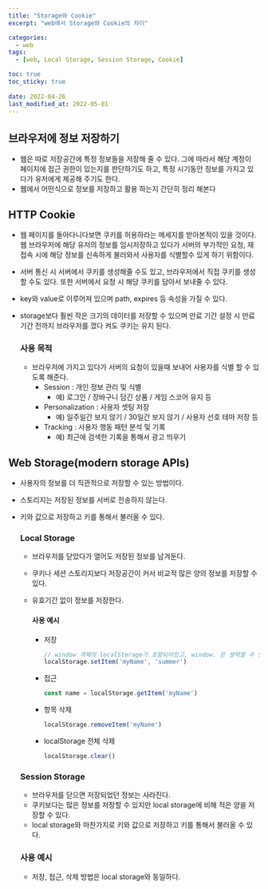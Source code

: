 ```yaml
---
title: "Storage와 Cookie"
excerpt: "web에서 Storage와 Cookie의 차이"

categories:
  - web
tags:
  - [web, Local Storage, Session Storage, Cookie]

toc: true
toc_sticky: true
 
date: 2022-04-26
last_modified_at: 2022-05-01
---
```


## 브라우저에 정보 저장하기 
- 웹은 따로 저장공간에 특정 정보들을 저장해 줄 수 있다. 그에 따라서 해당 계정이 페이지에 접근 권한이 있는지를 판단하기도 하고, 특정 시기동안 정보를 가지고 있다가 유저에게 제공해 주기도 한다.
- 웹에서 어떤식으로 정보를 저장하고 활용 하는지 간단히 정리 해본다

## HTTP Cookie
- 웹 페이지를 돌아다니다보면 쿠키를 허용하라는 메세지를 받아본적이 있을 것이다.
  웹 브라우저에 해당 유저의 정보를 임시저장하고 있다가 서버의 부가적인 요청, 재접속 시에 해당 정보를 신속하게 불러와서 사용자를 식별할수 있게 하기 위함이다.
- 서버 통신 시 서버에서 쿠키를 생성해줄 수도 있고, 브라우저에서 직접 쿠키를 생성할 수도 있다. 또한 서버에서 요청 시 해당 쿠키를 담아서 보내줄 수 있다.
- key와 value로 이루어져 있으며 path, expires 등 속성을 가질 수 있다.
- storage보다 훨씬 작은 크기의 데이터를 저장할 수 있으며 만료 기간 설정 시 만료 기간 전까지 브라우저를 껐다 켜도 쿠키는 유지 된다.

  ### 사용 목적
  - 브라우저에 가지고 있다가 서버의 요청이 있을때 보내어 사용자를 식별 할 수 있도록 해준다.
    - Session : 개인 정보 관리 및 식별
      - 예) 로그인 / 장바구니 담긴 상품 / 게임 스코어 유지 등
    - Personalization : 사용자 셋팅 저장
      - 예) 일주일간 보지 않기 / 30일간 보지 않기 / 사용자 선호 테마 저장 등
    - Tracking : 사용자 행동 패턴 분석 및 기록
      - 예) 최근에 검색한 기록을 통해서 광고 띄우기

<!-- [Cookie Deep Dive](https://developer.mozilla.org/ko/docs/Web/HTTP/Cookies) -->

## Web Storage(modern storage APIs)
- 사용자의 정보를 더 직관적으로 저장할 수 있는 방법이다. 
- 스토리지는 저장된 정보를 서버로 전송하지 않는다.
- 키와 값으로 저장하고 키를 통해서 불러올 수 있다.

  ### Local Storage
  - 브라우저를 닫았다가 열어도 저장된 정보를 남겨둔다.
  - 쿠키나 세션 스토리지보다 저장공간이 커서 비교적 많은 양의 정보를 저장할 수 있다.
  - 유효기간 없이 정보를 저장한다.

    #### 사용 예시
    - 저장
      ```js
      // window 객체의 localStorage가 포함되어있고, window. 은 생략할 수 있다.
      localStorage.setItem('myName', 'summer')
      ```

    - 접근
      ```js
      const name = localStorage.getItem('myName')
      ```

    - 항목 삭제
      ```js
      localStorage.removeItem('myName')
      ```

    - localStorage 전체 삭제
      ```js
      localStorage.clear()
      ```

  ### Session Storage
  - 브라우저를 닫으면 저장되었던 정보는 사라진다.
  - 쿠키보다는 많은 정보를 저장할 수 있지만 local storage에 비해 적은 양을 저장할 수 있다.
  - local storage와 마찬가지로 키와 값으로 저장하고 키를 통해서 불러올 수 있다.

  ### 사용 예시
  - 저장, 접근, 삭제 방법은 local storage와 동일하다.


